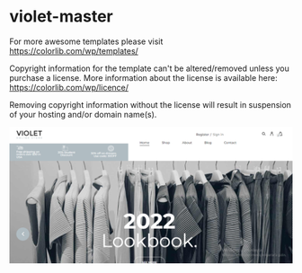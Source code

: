 # violet-master
For more awesome templates please visit https://colorlib.com/wp/templates/

Copyright information for the template can't be altered/removed unless you purchase a license.
More information about the license is available here: https://colorlib.com/wp/licence/

Removing copyright information without the license will result in suspension of your hosting and/or domain name(s).

![](violet.png)